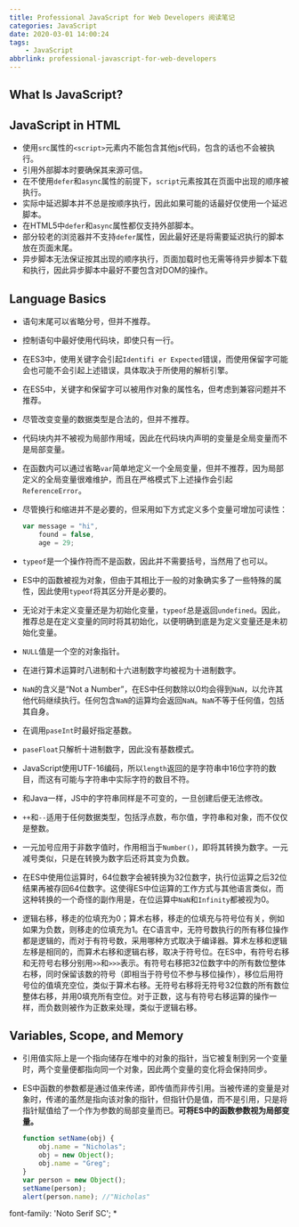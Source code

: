 ```yaml
---
title: Professional JavaScript for Web Developers 阅读笔记
categories: JavaScript
date: 2020-03-01 14:00:24
tags:
    - JavaScript
abbrlink: professional-javascript-for-web-developers
---
```


## What Is JavaScript?



## JavaScript in HTML

* 使用`src`属性的`<script>`元素内不能包含其他js代码，包含的话也不会被执行。
* 引用外部脚本时要确保其来源可信。
* 在不使用`defer`和`async`属性的前提下，`script`元素按其在页面中出现的顺序被执行。
* 实际中延迟脚本并不总是按顺序执行，因此如果可能的话最好仅使用一个延迟脚本。
* 在HTML5中`defer`和`async`属性都仅支持外部脚本。
* 部分较老的浏览器并不支持`defer`属性，因此最好还是将需要延迟执行的脚本放在页面末尾。
* 异步脚本无法保证按其出现的顺序执行，页面加载时也无需等待异步脚本下载和执行，因此异步脚本中最好不要包含对DOM的操作。

## Language Basics
* 语句末尾可以省略分号，但并不推荐。

* 控制语句中最好使用代码块，即使只有一行。

* 在ES3中，使用关键字会引起`Identifi er Expected`错误，而使用保留字可能会也可能不会引起上述错误，具体取决于所使用的解析引擎。

* 在ES5中，关键字和保留字可以被用作对象的属性名，但考虑到兼容问题并不推荐。

* 尽管改变变量的数据类型是合法的，但并不推荐。

* 代码块内并不被视为局部作用域，因此在代码块内声明的变量是全局变量而不是局部变量。

* 在函数内可以通过省略`var`简单地定义一个全局变量，但并不推荐，因为局部定义的全局变量很难维护，而且在严格模式下上述操作会引起`ReferenceError`。

* 尽管换行和缩进并不是必要的，但采用如下方式定义多个变量可增加可读性：
    ```js
    var message = "hi",
        found = false,
        age = 29;
    ```
    
* `typeof`是一个操作符而不是函数，因此并不需要括号，当然用了也可以。

* ES中的函数被视为对象，但由于其相比于一般的对象确实多了一些特殊的属性，因此使用`typeof`将其区分开是必要的。

* 无论对于未定义变量还是为初始化变量，`typeof`总是返回`undefined`。因此，推荐总是在定义变量的同时将其初始化，以便明确到底是为定义变量还是未初始化变量。

* `NULL`值是一个空的对象指针。

* 在进行算术运算时八进制和十六进制数字均被视为十进制数字。

* `NaN`的含义是“Not a Number”，在ES中任何数除以0均会得到`NaN`，以允许其他代码继续执行。任何包含`NaN`的运算均会返回`NaN`。`NaN`不等于任何值，包括其自身。

* 在调用`paseInt`时最好指定基数。

* `paseFloat`只解析十进制数字，因此没有基数模式。

* JavaScript使用UTF-16编码，所以`length`返回的是字符串中16位字符的数目，而这有可能与字符串中实际字符的数目不符。

* 和Java一样，JS中的字符串同样是不可变的，一旦创建后便无法修改。

* `++`和`--`适用于任何数据类型，包括浮点数，布尔值，字符串和对象，而不仅仅是整数。

* 一元加号应用于非数字值时，作用相当于`Number()`，即将其转换为数字。一元减号类似，只是在转换为数字后还将其变为负数。

* 在ES中使用位运算时，64位数字会被转换为32位数字，执行位运算之后32位结果再被存回64位数字。这使得ES中位运算的工作方式与其他语言类似，而这种转换的一个奇怪的副作用是，在位运算中`NaN`和`Infinity`都被视为0。

* 逻辑右移，移走的位填充为0；算术右移，移走的位填充与符号位有关，例如如果为负数，则移走的位填充为1。在C语言中，无符号数执行的所有移位操作都是逻辑的，而对于有符号数，采用哪种方式取决于编译器。算术左移和逻辑左移是相同的，而算术右移和逻辑右移，取决于符号位。在ES中，有符号右移和无符号右移分别用`>>`和`>>>`表示。有符号右移把32位数字中的所有数位整体右移，同时保留该数的符号（即相当于符号位不参与移位操作），移位后用符号位的值填充空位，类似于算术右移。无符号右移将无符号32位数的所有数位整体右移，并用0填充所有空位。对于正数，这与有符号右移运算的操作一样，而负数则被作为正数来处理，类似于逻辑右移。



## Variables, Scope, and Memory

* 引用值实际上是一个指向储存在堆中的对象的指针，当它被复制到另一个变量时，两个变量便都指向同一个对象，因此两个变量的变化将会保持同步。

* ES中函数的参数都是通过值来传递，即传值而非传引用。当被传递的变量是对象时，传递的虽然是指向该对象的指针，但指针仍是值，而不是引用，只是将指针赋值给了一个作为参数的局部变量而已。**可将ES中的函数参数视为局部变量。**

  ```js
  function setName(obj) {
      obj.name = "Nicholas";
      obj = new Object();
      obj.name = "Greg";
  }
  var person = new Object();
  setName(person);
  alert(person.name); //"Nicholas"
  ```

font-family: 'Noto Serif SC';
* 